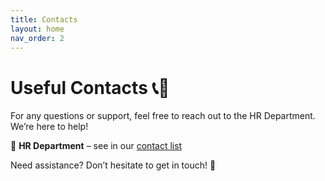 ```yaml
---
title: Contacts
layout: home
nav_order: 2
---
```


# Useful Contacts 📞📧

For any questions or support, feel free to reach out to the HR Department. We’re here to help!

📩 **HR Department** – see in our [contact list](https://o2do.sharepoint.com/:p:/s/O2Do/ETV-e7njDN9AvTuR-QD5e38BL-54Iv1FkA-jEAOo49d_HA?e=shrPmE)

Need assistance? Don’t hesitate to get in touch! 🤝
